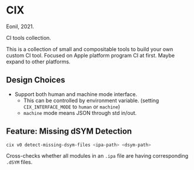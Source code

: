 CIX
===
Eonil, 2021.

CI tools collection.

This is a collection of small and compositable tools to build your own custom CI tool.
Focused on Apple platform program CI at first. Maybe expand to other platforms.


Design Choices
--------------
- Support both human and machine mode interface.
  - This can be controlled by environment variable. (setting `CIX_INTERFACE_MODE` to `human` or `machine`)
  - `machine` mode means JSON through std in/out.


Feature: Missing dSYM Detection
-------------------------------
```bash
cix v0 detect-missing-dsym-files <ipa-path> <dsym-path>
```
Cross-checks whether all modules in an `.ipa` file are having corresponding `.dSYM` files.
